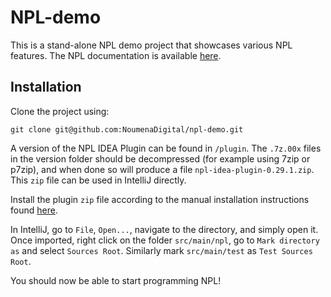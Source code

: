 # NPL-demo

This is a stand-alone NPL demo project that showcases various NPL features. The NPL documentation is available [here](https://documentation.noumenadigital.com).

## Installation

Clone the project using:

```
git clone git@github.com:NoumenaDigital/npl-demo.git
```

A version of the NPL IDEA Plugin can be found in `/plugin`. The `.7z.00x` files in the version folder should be decompressed (for example using 7zip or p7zip), and when done so will produce a file `npl-idea-plugin-0.29.1.zip`. This `zip` file can be used in IntelliJ directly.

Install the plugin `zip` file according to the manual installation instructions found [here](https://documentation.noumenadigital.com/docs/tools/plugin/guide/Installation/#manual-installation).

In IntelliJ, go to `File`, `Open...`, navigate to the directory, and simply open it. Once imported, right click on the folder `src/main/npl`, go to `Mark directory as` and select `Sources Root`. Similarly mark `src/main/test` as `Test Sources Root`.

You should now be able to start programming NPL!
